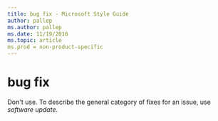 ```yaml
---
title: bug fix - Microsoft Style Guide
author: pallep
ms.author: pallep
ms.date: 11/19/2016
ms.topic: article
ms.prod = non-product-specific
---
```


# bug fix

Don't use. To describe the general category of fixes for an issue, use *software update*. 
